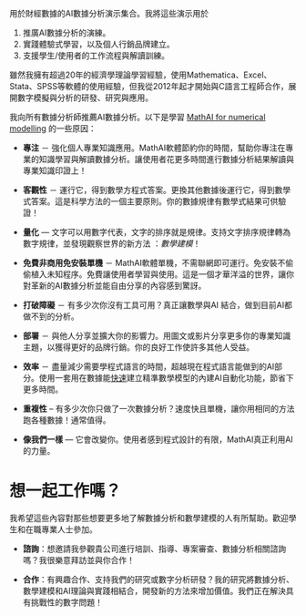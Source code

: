 用於財經數據的AI數據分析演示集合。我將這些演示用於

1. 推廣AI數據分析的演練。
2. 實踐體驗式學習，以及個人行銷品牌建立。
3. 支援學生/使用者的工作流程與解讀訓練。

雖然我擁有超過20年的經濟學理論學習經驗，使用Mathematica、Excel、Stata、SPSS等軟體的使用經驗，但我從2012年起才開始與C語言工程師合作，展開數字模擬與分析的研發、研究與應用。

我向所有數據分析師推薦AI數據分析。以下是學習 [MathAI for numerical modelling](https://github.com/meiyulee/MathAI) 的一些原因：

- **專注** － 強化個人專業知識應用。MathAI軟體節約你的時間，幫助你專注在專業的知識學習與解讀數據分析。讓使用者花更多時間進行數據分析結果解讀與專業知識印證上！

- **客觀性** － 運行它，得到數學方程式答案。更換其他數據後運行它，得到數學式答案。這是科學方法的一個主要原則。你的數據規律有數學式結果可供驗證！

- **量化** — 文字可以用數字代表，文字的排序就是規律。支持文字排序規律轉為數字規律，並發現觀察世界的新方法 ：*數學建模*！

- **免費非商用免安裝單機** － MathAI軟體單機，不需聯網即可運行。免安裝不偷偷植入未知程序。免費讓使用者學習與使用。這是一個才華洋溢的世界，讓你對革新的AI數據分析並能自由分享的內容感到驚訝。

- **打破障礙** － 有多少次你沒有工具可用？真正讓數學與AI 結合，做到目前AI都做不到的分析。

- **部署** － 與他人分享並擴大你的影響力。用圖文或影片分享更多你的專業知識主題，以獲得更好的品牌行銷。你的良好工作使許多其他人受益。

- **效率** － 盡量減少需要學程式語言的時間，超越現在程式語言能做到的AI部分。使用一套用在數據能<u>快速</u>建立精準數學模型的內建AI自動化功能，節省下更多時間。

- **重複性**  – 有多少次你只做了一次數據分析？速度快且單機，讓你用相同的方法跑各種數據！通常值得。

- **像我們一樣** — 它會改變你。使用者感到程式設計的有限，MathAI真正利用AI的力量。

# 想一起工作嗎？

我希望這些內容對那些想要更多地了解數據分析和數學建模的人有所幫助。歡迎學生和在職專業人士參加。

- **諮詢**：想邀請我參觀貴公司進行培訓、指導、專案審查、數據分析相關諮詢嗎？我很樂意拜訪並與你合作！

- **合作**：有興趣合作、支持我們的研究或數字分析研發？我的研究將數據分析、數學建模和AI理論與實踐相結合，開發新的方法來增加價值。我們正在解決具有挑戰性的數字問題！
